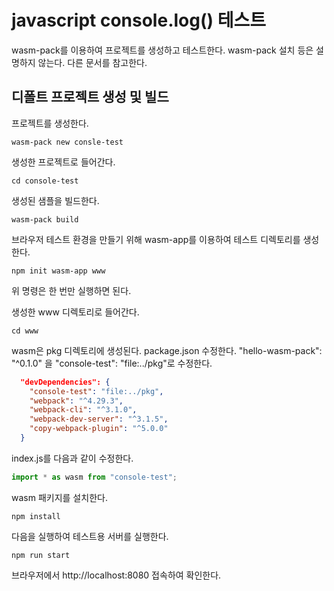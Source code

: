 # javascript console.log() 테스트 

wasm-pack를 이용하여 프로젝트를 생성하고 테스트한다. wasm-pack 설치 등은 설명하지 않는다. 다른 문서를 참고한다. 


## 디폴트 프로젝트 생성 및 빌드 
프로젝트를 생성한다. 


```shell
wasm-pack new consle-test
```

생성한 프로젝트로 들어간다. 

```shell
cd console-test
```

생성된 샘플을 빌드한다. 

```shell
wasm-pack build
```


브라우저 테스트 환경을 만들기 위해 wasm-app를 이용하여 테스트 디렉토리를 생성한다.
```shell
npm init wasm-app www
```
위 명령은 한 번만 실행하면 된다. 


생성한 www 디렉토리로 들어간다. 
```shell
cd www
```

wasm은 pkg 디렉토리에 생성된다. package.json 수정한다.   "hello-wasm-pack": "^0.1.0" 을  "console-test": "file:../pkg"로 수정한다. 

```json 
  "devDependencies": {
    "console-test": "file:../pkg",
    "webpack": "^4.29.3",
    "webpack-cli": "^3.1.0",
    "webpack-dev-server": "^3.1.5",
    "copy-webpack-plugin": "^5.0.0"
  }
```

index.js를 다음과 같이 수정한다. 

```jsx
import * as wasm from "console-test";
```

wasm 패키지를 설치한다. 

```shell
npm install
```
다음을 실행하여 테스트용 서버를 실행한다. 

```shell
npm run start
```
브라우저에서 http://localhost:8080 접속하여 확인한다. 




